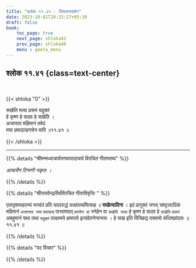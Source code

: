 ```yaml
---
title: "श्लोक ११.४१ - विश्वरूपदर्शन"
date: 2023-10-01T20:32:27+05:30
draft: false
book:
    toc_page: true
    next_page: shloka42
    prev_page: shloka40
    menu : geeta_menu
---
```




## श्लोक ११.४१ {class=text-center}

<br/>

{{< shloka  "0"  >}}

सखेति मत्वा प्रसभं यदुक्तं  
हे कृष्ण हे यादव हे सखेति ।    
अजानता महिमानं तवेदं  
मया प्रमादात्प्रणयेन वापि ॥११.४१ ॥

{{< /shloka >}}

---


{{% details "श्रीमन्मध्वाचार्यभगवत्पादाचर्य विरचित  गीताभाष्य" %}}

*आचार्येण टिप्पणी नकृतः ।*

{{% /details %}}



{{% details "श्रीराघवेन्द्रतीर्थविरचित गीताविवृत्तिः " %}}

एतादृशमाहात्म्यं भगवंतं प्रति यदपराद्धं 
तत्क्षंतव्यमित्याह ॥ **सखेत्यादिना** । 
इदं प्रागुक्तं जगत् स्रष्टृत्वादिकं महिमानं 
`अजानता मया` `प्रमादात्` पारवश्यात् 
`प्रणयेन वा` स्नेहेन वा `सखेति मत्वा` 
हे कृष्ण हे यादव हे `सखेति`
`प्रसभं` अबहुमानं यथा तथा `यदुक्तं` तत्क्षामये 
क्षमापये इत्यग्रेतनेनान्वयः । हे सख
इति विच्छिद्य वक्तव्ये संधिश्छांदसः ॥११.४१ ॥

{{% /details %}}



{{% details "पद विचार" %}}


{{% /details %}}

